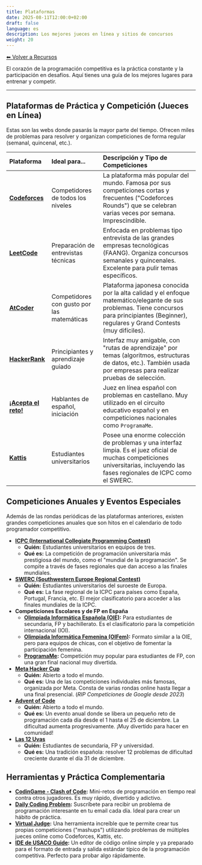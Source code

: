 ```yaml
---
title: Plataformas
date: 2025-08-11T12:00:0+02:00
draft: false
language: es
description: Los mejores jueces en línea y sitios de concursos
weight: 20
---
```


[⬅ Volver a Recursos](../)


El corazón de la programación competitiva es la práctica constante y la participación en desafíos. Aquí tienes una guía de los mejores lugares para entrenar y competir.

---

## Plataformas de Práctica y Competición (Jueces en Línea)

Estas son las webs donde pasarás la mayor parte del tiempo. Ofrecen miles de problemas para resolver y organizan competiciones de forma regular (semanal, quincenal, etc.).

| Plataforma | Ideal para... | Descripción y Tipo de Competiciones |
| :--- | :--- | :--- |
| **[Codeforces](https://codeforces.com)** | Competidores de todos los niveles | La plataforma más popular del mundo. Famosa por sus competiciones cortas y frecuentes ("Codeforces Rounds") que se celebran varias veces por semana. Imprescindible. |
| **[LeetCode](https://leetcode.com)** | Preparación de entrevistas técnicas | Enfocada en problemas tipo entrevista de las grandes empresas tecnológicas (FAANG). Organiza concursos semanales y quincenales. Excelente para pulir temas específicos. |
| **[AtCoder](https://atcoder.jp)** | Competidores con gusto por las matemáticas | Plataforma japonesa conocida por la alta calidad y el enfoque matemático/elegante de sus problemas. Tiene concursos para principiantes (Beginner), regulares y Grand Contests (muy difíciles). |
| **[HackerRank](https://www.hackerrank.com)** | Principiantes y aprendizaje guiado | Interfaz muy amigable, con "rutas de aprendizaje" por temas (algoritmos, estructuras de datos, etc.). También usada por empresas para realizar pruebas de selección. |
| **[¡Acepta el reto!](https://aceptaelreto.com)** | Hablantes de español, iniciación | Juez en línea español con problemas en castellano. Muy utilizado en el circuito educativo español y en competiciones nacionales como `ProgramaMe`. |
| **[Kattis](https://open.kattis.com)** | Estudiantes universitarios | Posee una enorme colección de problemas y una interfaz limpia. Es el juez oficial de muchas competiciones universitarias, incluyendo las fases regionales de ICPC como el SWERC. |

## Competiciones Anuales y Eventos Especiales

Además de las rondas periódicas de las plataformas anteriores, existen grandes competiciones anuales que son hitos en el calendario de todo programador competitivo.

*   **[ICPC (International Collegiate Programming Contest)](https://icpc.global)**
    *   **Quién:** Estudiantes universitarios en equipos de tres.
    *   **Qué es:** La competición de programación universitaria más prestigiosa del mundo, como el "mundial de la programación". Se compite a través de fases regionales que dan acceso a las finales mundiales.
*   **[SWERC (Southwestern Europe Regional Contest)](https://swerc.eu)**
    *   **Quién:** Estudiantes universitarios del suroeste de Europa.
    *   **Qué es:** La fase regional de la ICPC para países como España, Portugal, Francia, etc. El mejor clasificatorio para acceder a las finales mundiales de la ICPC.
*   **Competiciones Escolares y de FP en España**
    *   **[Olimpiada Informática Española (OIE)](https://olimpiada-informatica.org):** Para estudiantes de secundaria, FP y bachillerato. Es el clasificatorio para la competición internacional (IOI).
    *   **[Olimpiada Informática Femenina (OIFem)](https://oifem.es):** Formato similar a la OIE, pero para equipos de chicas, con el objetivo de fomentar la participación femenina.
    *   **[ProgramaMe](https://programame.com):** Competición muy popular para estudiantes de FP, con una gran final nacional muy divertida.
*   **[Meta Hacker Cup](https://www.facebook.com/codingcompetitions/hacker-cup)**
    *   **Quién:** Abierto a todo el mundo.
    *   **Qué es:** Una de las competiciones individuales más famosas, organizada por Meta. Consta de varias rondas online hasta llegar a una final presencial. (_RIP Competiciones de Google desde 2023_)
*   **[Advent of Code](https://adventofcode.com)**
    *   **Quién:** Abierto a todo el mundo.
    *   **Qué es:** Un evento anual donde se libera un pequeño reto de programación cada día desde el 1 hasta el 25 de diciembre. La dificultad aumenta progresivamente. ¡Muy divertido para hacer en comunidad!
*   **[Las 12 Uvas](https://las12uvas.es)**
    *   **Quién:** Estudiantes de secundaria, FP y universidad.
    *   **Qué es:** Una tradición española: resolver 12 problemas de dificultad creciente durante el día 31 de diciembre.


## Herramientas y Práctica Complementaria

*   **[CodinGame - Clash of Code](https://www.codingame.com/multiplayer/clashofcode):** Mini-retos de programación en tiempo real contra otros jugadores. Es muy rápido, divertido y adictivo.
*   **[Daily Coding Problem](https://www.dailycodingproblem.com):** Suscríbete para recibir un problema de programación interesante en tu email cada día. Ideal para crear un hábito de práctica.
*   **[Virtual Judge](https://vjudge.net):** Una herramienta increíble que te permite crear tus propias competiciones ("mashups") utilizando problemas de múltiples jueces online como Codeforces, Kattis, etc.
*   **[IDE de USACO Guide](https://ide.usaco.guide/):** Un editor de código online simple y ya preparado para el formato de entrada y salida estándar típico de la programación competitiva. Perfecto para probar algo rápidamente.

